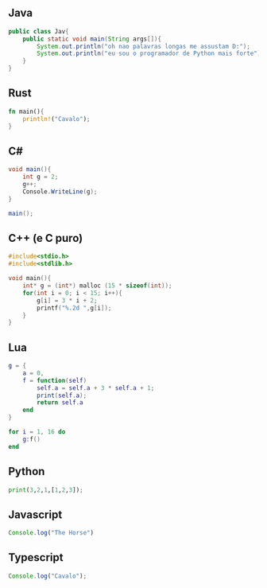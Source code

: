 ## Java
```java
public class Jav{
	public static void main(String args[]){
		System.out.println("oh nao palavras longas me assustam D:");
		System.out.println("eu sou o programador de Python mais forte");
	}
}
```
## Rust
```rust
fn main(){
	println!("Cavalo");
}
```
## C\#
```csharp
void main(){
	int g = 2;
	g++;
	Console.WriteLine(g);
}

main();
```
## C++ (e C puro)
```cpp
#include<stdio.h>
#include<stdlib.h>

void main(){
	int* g = (int*) malloc (15 * sizeof(int));
	for(int i = 0; i < 15; i++){
		g[i] = 3 * i + 2;
		printf("%.2d ",g[i]);
	}
}
```
## Lua
```lua
g = {
	a = 0,
	f = function(self)
		self.a = self.a + 3 * self.a + 1;
		print(self.a);
		return self.a
	end
}

for i = 1, 16 do
	g:f()
end
```
## Python
```python
print(3,2,1,[1,2,3]);
```

## Javascript
```js
Console.log("The Horse")
```
## Typescript
```ts
Console.log("Cavalo");
```